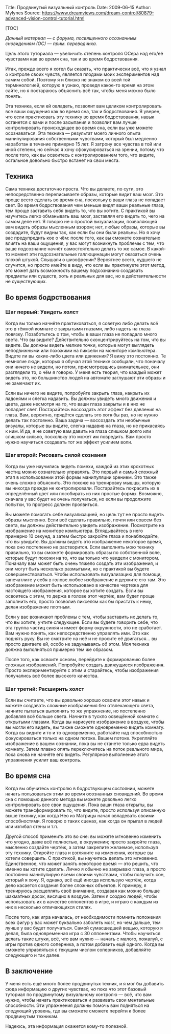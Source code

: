 Title: Продвинутый визуальный контроль
Date: 2009-06-15
Author: Mylynes
Source: https://www.dreamviews.com/dream-control/80879-advanced-vision-control-tutorial.html

[TOC]

_Данный материал — с форума, посвященного осознанным сновидениям (ОС) — прим. переводчика._  
  
Цель этого туториала — увеличить степень контроля ОСера над его/её чувствами как во время сна, так и во время бодрствования.

Итак, прежде всего я хотел бы сказать, что практически всё, что я узнал о контроле своих чувств, является плодами моих экспериментов над самим собой. Поэтому я и близко не знаком со всей той терминологией, которую я узнаю, проведя какое-то время на этом сайте, но я постараюсь объяснить всё так, чтобы меня можно было понять.

Эта техника, если ей овладеть, позволит вам целиком контролировать все ваши ощущения как во время сна, так и бодрствования. Я уверен, что если практиковать эту технику во время бодрствования, навык останется с вами и после засыпания и позволит вам лучше контролировать происходящее во время сна, если вы уже можете осознаваться. Эта техника — результат моего личного опыта манипулирования собственными чувствами, который был медленно наработан в течение примерно 15 лет. Я затрону все чувства в той или иной степени, но сейчас я хочу сфокусироваться на зрении, потому что после того, как вы освоитесь с контролированием того, что видите, остальное довольно быстро встанет на свои места.

## Техника

Сама техника достаточно проста. Что вы делаете, по сути, это непосредственно переписываете образы, которые видит ваш мозг. Это проще всего сделать во время сна, поскольку в ваши глаза не попадает свет. Во время бодрствования чем меньше видят ваши реальные глаза, тем проще заставить себя видеть то, что вы хотите. С практикой вы научитесь легко обманывать ваш мозг, заставляя его видеть то, чего на самом деле нет. Я говорю не о простой визуализации, позволяющей вам видеть образы мысленным взором; нет, любые образы, которые вы создадите, будут видны так, как если бы они были реальны. Но я хочу вас предупредить кое о чём: после того, как вы сможете сознательно влиять на ваши ощущения, у вас могут возникнуть проблемы с тем, что ваше подсознание начнёт самостоятельно делать то же самое. В какой-то момент эти подсознательные галлюцинации могут оказаться очень плохой штукой. Слышали о шизофрении? Вероятнее всего, худшего не случится, но просто имейте в виду, что если вы практикуете этот метод, это может дать возможность вашему подсознанию создавать предметы или существ, хоть и реальных для вас, но в действительности не существующих.

## Во время бодрствования

### Шаг первый: Увидеть холст

Когда вы только начнёте практиковаться, я советую либо делать всё это в тёмной комнате с закрытыми глазами, либо надеть на глаза повязку. Позаботьтесь о том, чтобы в ваши глаза не попадало много света. Что вы видите? Действительно сконцентрируйтесь на том, что вы видите. Вы должны видеть мелкие точки, которые могут выглядеть неподвижными или похожими на пиксели на мониторе компьютера. Видете ли вы какие-либо цвета или движения? Я вижу это постоянно. Те немногие люди, которых я обучал этой технике сообщали, что поначалу они ничего не видели, но потом, присмотревшись внимательнее, они разглядели то, о чём я говорю. У меня есть теория, что каждый может видеть это, но большинство людей на автомате заглушают эти образы и не замечают их.

Если вы ничего не видите, попробуйте закрыть глаза, накрыть их ладонями и слегка надавить. Вы должны увидеть много движения и цвета, даже несмотря на то, что ваши глаза закрыты и в них не попадает свет. Постарайтесь воссоздать этот эффект без давления на глаза. Вам, вероятно, прядётся сделать это хотя бы раз, но не нужно делать так постоянно. Ваша задача — воссоздать эти необычные визуалы, которые вы видите, слегка надавив на глаза, но не прикасаясь к ним. И да, я не советую вам давить на глаза слишком долго или слишком сильно, поскольку это может им повредить. Вам просто нужно научиться создавать тот же эффект усилием воли.

### Шаг второй: Рисовать силой сознания

Когда вы уже научились видеть помехи, каждой из этих крохотных частиц можно сознательно управлять. Это первый и самый сложный этап в использовании этой формы манипуляции зрением. Это также очень сложно объяснить. Это похоже на тренировку мышцы, которую вы никогда прежде не контролировали. Постарайтесь покрасить их в определённый цвет или пособирать из них простые формы. Возможно, сначала у вас будет не очень получаться, но если вы продолжите попытки, то прогресс должен проявиться.

Вы можете помогать себе визуализацией, но цель тут не просто видеть образы мысленно. Если всё сделать правильно, почти или совсем без света, вы должны действительно увидеть изображение. Посмотрите на изображение на мониторе компьютера. Вглядывайтесь в него примерно 10 секунд, а затем быстро закройте глаза и понаблюдайте, что вы увидите. Вы должны видеть это изображение некоторое время, пока оно постепенно не растворится. Если выполнять мою технику правильно, то вы сможете формировать образы по собственной воле, которые будут похожи на то, что вы только что увидели с монитором. Поначалу вам может быть очень тяжело создать эти изображения, и они могут быть несколько размытыми, но с практикой вы будете совершенствоваться. Чтобы использовать визуализацию для помощи, запечатлите у себя в голове любое изображение и держите его там. Это изображение может быть использовано в качестве чертежа для настоящего изображения, которое вы хотите создать. Если вы освоитесь с этим, то держа в голове этот чертёж, вам будет проще заполнить его, просто позволив пикселям как бы пристать к нему, делая изображение плотным.

Если у вас возникают проблемы с тем, чтобы заставить их делать то, что вы хотите, учтите следующее. Если вы будете говорить себе, что эта группа частиц синяя и имеет форму окружности, это не сработает. Вам нужно понять, как непосредственно управлять ими. Это как поднять руку. Вы не смотрите на неё и не просите её двигаться… вы просто двигаете ей, особо не задумываясь об этом. Моя техника должна выполняться примерно тем же образом.

После того, как освоите основы, перейдите к формированию более сложных изображений. Попробуйте создать движущиеся изображения. Просто экспериментируйте с этим и старайтесь, чтобы изображения получались всё более высокого качества.

### Шаг третий: Расширить холст

Если вы считаете, что вы довольно хорошо освоили этот навык и можете создавать сложные изображения без отвлекающего света, начните пытаться выполнять то же упражнение, но постепенно добавляя всё больше света. Начните в тускло освещённой комнате с открытыми глазами. Когда вы нарисуете изображение в воздухе, чтобы вы могли его видеть, вы также сможете одновременно видеть комнату. Когда вы видите и то и то одновременно, работайте над способностью фокусироваться только на одном потоке. Вашем потоке. Укрепляйте изображение в вашем сознании, пока вы не станете только едва видеть комнату. Затем плавно опять переключитесь на поток реального мира, пока снова не начнёте его видеть. Регулярное выполнение этого упражнения усилит ваш контроль.

## Во время сна

Когда вы обучитесь контролю в бодрствующем состоянии, можете начать пользоваться этим во время осознанных сновидений. Во время сна с помощью данного метода вы можете довольно легко контролировать все свои ощущения. Пока ваши глаза открыты, вы можете трансформировать то, что видите, просто используя описанную выше технику, как когда Нео из Матрицы начал овладевать своими способностями. Я говорю о таких сценах, как когда он прыгал в людей или изгибал стены и т.п.

Другой способ применить это во сне: вы можете мгновенно изменить что угодно, даже всё полностью, в окружении; просто закройте глаза, мысленно создайте чертёж, а затем закрепите желаемое, используя эту технику. Откройте глаза и взгляните на изменения, которые вы хотели совершить. С практикой, вы научитесь делать это мгновенно. Единственное, что может занять некоторое время — это решить, что именно вы хотите сделать. Лично я обычно не закрываю глаза, а просто постоянно манипулирую всеми своими чувствами, чтобы получить сон, который я хочу. Я, однако, всё ещё иногда использую чертёж, когда дело касается создания более сложных объектов. К примеру, я тренируюсь расщеплять своё внимание, создавая как можно больше шахматных досок, висящих в воздухе. Затем я создаю людей, чтобы использовать их в качестве оппонентов в игре, и играю с каждым из них в несколько отличающихся стилях.

После того, как игра началась, от необходимости помнить положения всех фигур у вас может буквально заболеть мозг, но чем дальше, тем лучше у вас будет получаться. Самой сумасшедшей вещью, которую я делал, была одновременная игра с 30 оппонентами. Чтобы научиться делать такие штуки, всё, что вам нужно — начать с малого, пожалуй, с игры против одного соперника, а потом добавить ещё одного. Когда вы сможете управляться с текущим числом соперников, добавляйте следующего и так далее.

## В заключение

У меня есть ещё много более продвинутых техник, и я мог бы добавить сюда информацию о других чувствах, но пока что этот базовый туториал по продвинутому визуальному контролю — всё, что вам нужно, чтобы начать практиковаться и развивать свои ментальные способности. Эти упражнения должны помочь вам подняться на следующий уровень, где вы сможете сможете перейти к более продвинутым техникам.

Надеюсь, эта информация окажется кому-то полезной.